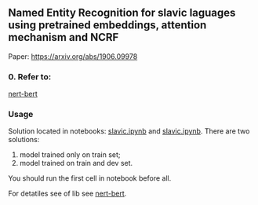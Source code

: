 ## Named Entity Recognition for slavic laguages using pretrained embeddings, attention mechanism and NCRF

Paper: https://arxiv.org/abs/1906.09978

### 0. Refer to:
[nert-bert](https://github.com/sberbank-ai/ner-bert)

### Usage
Solution located in notebooks: [slavic.ipynb](exps/slavic.ipynb) and [slavic.ipynb](exps/slavic_data_prc.ipynb).
There are two solutions:
1. model trained only on train set;
2. model trained on train and dev set.

You should run the first cell in notebook before all.

For detatiles see of lib see [nert-bert](https://github.com/sberbank-ai/ner-bert).

